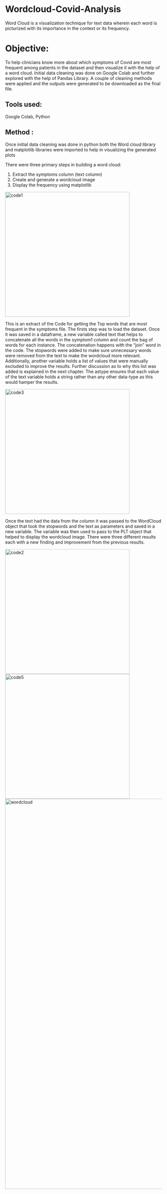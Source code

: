 # Wordcloud-Covid-Analysis

Word Cloud is a visualization technique for text data wherein each word is picturized with its importance in the context or its frequency. 

# Objective:
To help clinicians know more about which symptoms of Covid are most frequent among patients in the dataset and then visualize it with the help of a word cloud. Initial data cleaning was done on Google Colab and further explored with the help of Pandas Library. A couple of cleaning methods were applied and the outputs were generated to be downloaded as the final file. 

## Tools used:
Google Colab, Python

## Method :
Once initial data cleaning was done in python both the Word cloud library and matplotlib libraries were imported to help in visualizing the generated plots

There were three primary steps in building a word cloud:
1. Extract the symptoms column (text column)
2. Create and generate a wordcloud image
3. Display the frequency using matplotlib 


<img width="400" alt="code1" src="https://user-images.githubusercontent.com/42086991/174860710-cd05ecc3-c8fe-461b-b3ac-f9515687995e.png">

This is an extract of the Code for getting the Top words that are most frequent in the symptoms file. The firsts step was to load the dataset. Once it was saved in a dataframe, a new variable called text that helps to concatenate all the words in the symptom1 column and count the bag of words for each instance. The concatenation happens with the “join” word in the code. The stopwords were added to make sure unnecessary words were removed from the text to make the wordcloud more relevant. 
Additionally, another variable holds a list of values that were manually excluded to improve the results. Further discussion as to why this list was added is explained in the next chapter.
The astype ensures that each value of the text variable holds a string rather than any other data-type as this would hamper the results. 

<img width="400" alt="code3" src="https://user-images.githubusercontent.com/42086991/174860575-23cd30e7-8317-4890-84a5-8912ed5d86e8.png">

Once the text had the data from the column it was passed to the WordCloud object that took the stopwords and the text as parameters and saved in a new variable. The variable was then used to pass to the PLT object that helped to display the wordcloud image.
There were three different results each with a new finding and improvement from the previous results.


<img width="400" alt="code2" src="https://user-images.githubusercontent.com/42086991/174860677-4988a8fa-c8a5-4099-840d-b330714d039a.png">

<img width="400" alt="code5" src="https://user-images.githubusercontent.com/42086991/174860728-751a5e7e-ba8d-4e15-903c-21a26a1c7a15.png">


             




<img width="1251" alt="wordcloud" src="https://user-images.githubusercontent.com/42086991/174858105-e5c64136-7489-4e4c-9077-7bb2ac953fd6.png">
                                
